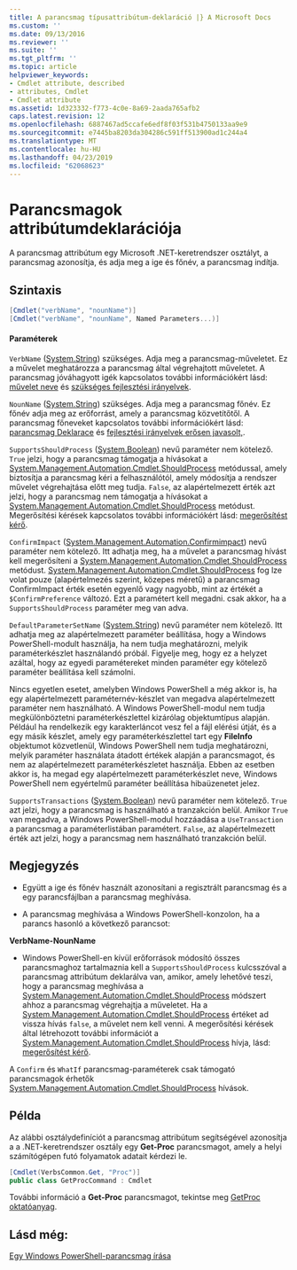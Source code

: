 ```yaml
---
title: A parancsmag típusattribútum-deklaráció |} A Microsoft Docs
ms.custom: ''
ms.date: 09/13/2016
ms.reviewer: ''
ms.suite: ''
ms.tgt_pltfrm: ''
ms.topic: article
helpviewer_keywords:
- Cmdlet attribute, described
- attributes, Cmdlet
- Cmdlet attribute
ms.assetid: 1d323332-f773-4c0e-8a69-2aada765afb2
caps.latest.revision: 12
ms.openlocfilehash: 6887467ad5ccafe6edf8f03f531b4750133aa9e9
ms.sourcegitcommit: e7445ba8203da304286c591ff513900ad1c244a4
ms.translationtype: MT
ms.contentlocale: hu-HU
ms.lasthandoff: 04/23/2019
ms.locfileid: "62068623"
---
```

# <a name="cmdlet-attribute-declaration"></a>Parancsmagok attribútumdeklarációja

A parancsmag attribútum egy Microsoft .NET-keretrendszer osztályt, a parancsmag azonosítja, és adja meg a ige és főnév, a parancsmag indítja.

## <a name="syntax"></a>Szintaxis

```csharp
[Cmdlet("verbName", "nounName")]
[Cmdlet("verbName", "nounName", Named Parameters...)]
```

#### <a name="parameters"></a>Paraméterek

`VerbName` ([System.String](/dotnet/api/System.String)) szükséges. Adja meg a parancsmag-műveletet. Ez a művelet meghatározza a parancsmag által végrehajtott műveletet. A parancsmag jóváhagyott igék kapcsolatos további információkért lásd: [művelet neve](./approved-verbs-for-windows-powershell-commands.md) és [szükséges fejlesztési irányelvek](./required-development-guidelines.md).

`NounName` ([System.String](/dotnet/api/System.String)) szükséges. Adja meg a parancsmag főnév. Ez főnév adja meg az erőforrást, amely a parancsmag közvetítőtől. A parancsmag főneveket kapcsolatos további információkért lásd: [parancsmag Deklarace](./cmdlet-class-declaration.md) és [fejlesztési irányelvek erősen javasolt,](./strongly-encouraged-development-guidelines.md).

`SupportsShouldProcess` ([System.Boolean](/dotnet/api/System.Boolean)) nevű paraméter nem kötelező. `True` jelzi, hogy a parancsmag támogatja a hívásokat a [System.Management.Automation.Cmdlet.ShouldProcess](/dotnet/api/System.Management.Automation.Cmdlet.ShouldProcess) metódussal, amely biztosítja a parancsmag kéri a felhasználótól, amely módosítja a rendszer művelet végrehajtása előtt meg tudja. `False`, az alapértelmezett érték azt jelzi, hogy a parancsmag nem támogatja a hívásokat a [System.Management.Automation.Cmdlet.ShouldProcess](/dotnet/api/System.Management.Automation.Cmdlet.ShouldProcess) metódust. Megerősítési kérések kapcsolatos további információkért lásd: [megerősítést kérő](./requesting-confirmation-from-cmdlets.md).

`ConfirmImpact` ([System.Management.Automation.Confirmimpact](/dotnet/api/System.Management.Automation.ConfirmImpact)) nevű paraméter nem kötelező. Itt adhatja meg, ha a művelet a parancsmag hívást kell megerősíteni a [System.Management.Automation.Cmdlet.ShouldProcess](/dotnet/api/System.Management.Automation.Cmdlet.ShouldProcess) metódust. [System.Management.Automation.Cmdlet.ShouldProcess](/dotnet/api/System.Management.Automation.Cmdlet.ShouldProcess) fog lze volat pouze (alapértelmezés szerint, közepes méretű) a parancsmag ConfirmImpact érték esetén egyenlő vagy nagyobb, mint az értékét a `$ConfirmPreference` változó. Ezt a paramétert kell megadni. csak akkor, ha a `SupportsShouldProcess` paraméter meg van adva.

`DefaultParameterSetName` ([System.String](/dotnet/api/System.String)) nevű paraméter nem kötelező. Itt adhatja meg az alapértelmezett paraméter beállítása, hogy a Windows PowerShell-modult használja, ha nem tudja meghatározni, melyik paraméterkészlet használandó próbál. Figyelje meg, hogy ez a helyzet azáltal, hogy az egyedi paramétereket minden paraméter egy kötelező paraméter beállítása kell számolni.

Nincs egyetlen esetet, amelyben Windows PowerShell a még akkor is, ha egy alapértelmezett paraméternév-készlet van megadva alapértelmezett paraméter nem használható. A Windows PowerShell-modul nem tudja megkülönböztetni paraméterkészlettel kizárólag objektumtípus alapján. Például ha rendelkezik egy karakterláncot vesz fel a fájl elérési útját, és a egy másik készlet, amely egy paraméterkészlettel tart egy **FileInfo** objektumot közvetlenül, Windows PowerShell nem tudja meghatározni, melyik paraméter használata átadott értékek alapján a parancsmagot, és nem az alapértelmezett paraméterkészletet használja. Ebben az esetben akkor is, ha megad egy alapértelmezett paraméterkészlet neve, Windows PowerShell nem egyértelmű paraméter beállítása hibaüzenetet jelez.

`SupportsTransactions` ([System.Boolean](/dotnet/api/System.Boolean)) nevű paraméter nem kötelező. `True` azt jelzi, hogy a parancsmag is használható a tranzakción belül. Amikor `True` van megadva, a Windows PowerShell-modul hozzáadása a `UseTransaction` a parancsmag a paraméterlistában paramétert. `False`, az alapértelmezett érték azt jelzi, hogy a parancsmag nem használható tranzakción belül.

## <a name="remarks"></a>Megjegyzés

- Együtt a ige és főnév használt azonosítani a regisztrált parancsmag és a egy parancsfájlban a parancsmag meghívása.

- A parancsmag meghívása a Windows PowerShell-konzolon, ha a parancs hasonló a következő parancsot:

**VerbName-NounName**

- Windows PowerShell-en kívül erőforrások módosító összes parancsmaghoz tartalmaznia kell a `SupportsShouldProcess` kulcsszóval a parancsmag attribútum deklarálva van, amikor, amely lehetővé teszi, hogy a parancsmag meghívása a [System.Management.Automation.Cmdlet.ShouldProcess](/dotnet/api/System.Management.Automation.Cmdlet.ShouldProcess) módszert ahhoz a parancsmag végrehajtja a műveletet. Ha a [System.Management.Automation.Cmdlet.ShouldProcess](/dotnet/api/System.Management.Automation.Cmdlet.ShouldProcess) értéket ad vissza hívás `false`, a művelet nem kell venni. A megerősítési kérések által létrehozott további információt a [System.Management.Automation.Cmdlet.ShouldProcess](/dotnet/api/System.Management.Automation.Cmdlet.ShouldProcess) hívja, lásd: [megerősítést kérő](./requesting-confirmation-from-cmdlets.md).

A `Confirm` és `WhatIf` parancsmag-paraméterek csak támogató parancsmagok érhetők [System.Management.Automation.Cmdlet.ShouldProcess](/dotnet/api/System.Management.Automation.Cmdlet.ShouldProcess) hívások.

## <a name="example"></a>Példa

Az alábbi osztálydefiníciót a parancsmag attribútum segítségével azonosítja a a .NET-keretrendszer osztály egy **Get-Proc** parancsmagot, amely a helyi számítógépen futó folyamatok adatait kérdezi le.

```csharp
[Cmdlet(VerbsCommon.Get, "Proc")]
public class GetProcCommand : Cmdlet
```

További információ a **Get-Proc** parancsmagot, tekintse meg [GetProc oktatóanyag](./getproc-tutorial.md).

## <a name="see-also"></a>Lásd még:

[Egy Windows PowerShell-parancsmag írása](./writing-a-windows-powershell-cmdlet.md)
